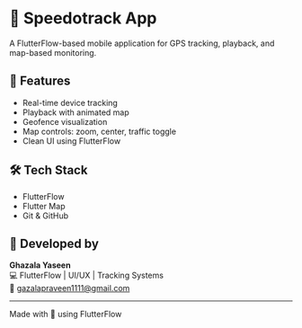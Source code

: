 # 🚀 Speedotrack App

A FlutterFlow-based mobile application for GPS tracking, playback, and map-based monitoring.

## 📱 Features
- Real-time device tracking
- Playback with animated map
- Geofence visualization
- Map controls: zoom, center, traffic toggle
- Clean UI using FlutterFlow

## 🛠️ Tech Stack
- FlutterFlow
- Flutter Map
- Git & GitHub

## 🧠 Developed by
**Ghazala Yaseen**  
💻 FlutterFlow | UI/UX | Tracking Systems  
📧 gazalapraveen1111@gmail.com

---

Made with 💙 using FlutterFlow

